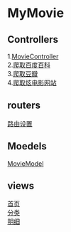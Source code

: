 # MyMovie
## Controllers
1.[MovieController](https://github.com/guoxf/blob/controllers/MovieController.go)<br>
2.[爬取百度百科](https://github.com/guoxf/blob/controllers/BidubaikeController.go)<br>
3.[爬取豆瓣](https://github.com/guoxf/blob/controllers/DoubanController.go)<br>
4.[爬取炫电影网站](https://github.com/guoxf/blob/controllers/XuandyController.go)<br>
## routers
[路由设置](https://github.com/guoxf/blob/routers/router.go)
## Moedels
[MovieModel](https://github.com/guoxf/blob/moedels/MovieModel.go)
## views
[首页](https://github.com/guoxf/blob/views/index.html)<br>
[分类](https://github.com/guoxf/blob/views/movie/category.html)<br>
[明细](https://github.com/guoxf/blob/views/movie/movieDetail.html)<br>
